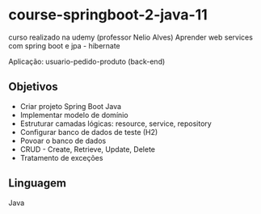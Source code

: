 # course-springboot-2-java-11
curso realizado na udemy (professor Nelio Alves) 
Aprender web services com spring boot e jpa - hibernate

Aplicação: usuario-pedido-produto (back-end)

## Objetivos
- Criar projeto Spring Boot Java
- Implementar modelo de domínio
- Estruturar camadas lógicas: resource, service, repository
- Configurar banco de dados de teste (H2)
- Povoar o banco de dados
- CRUD - Create, Retrieve, Update, Delete
- Tratamento de exceções

## Linguagem
Java
